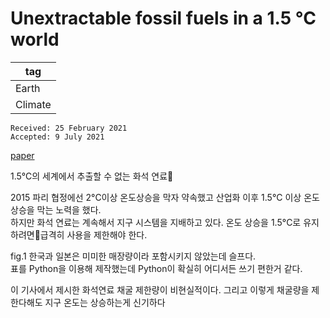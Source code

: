 # Unextractable fossil fuels in a 1.5 °C world

|tag|
|------|
|Earth|
|Climate|


```
Received: 25 February 2021
Accepted: 9 July 2021
```

[paper](https://www.nature.com/articles/s41586-021-03821-8.pdf)  

1.5°C의 세계에서 추출할 수 없는 화석 연료 

2015 파리 협정에선 2°C이상 온도상승을 막자 약속했고 산업화 이후 1.5°C 이상 온도상승을 막는 노력을 했다.  
하지만 화석 연료는 계속해서 지구 시스템을 지배하고 있다. 온도 상승을 1.5°C로 유지하려면급격히 사용을 제한해야 한다.  

fig.1 한국과 일본은 미미한 매장량이라 포함시키지 않았는데 슬프다.  
표를 Python을 이용해 제작했는데 Python이 확실히 어디서든 쓰기 편한거 같다.  


이 기사에서 제시한 화석연료 채굴 제한량이 비현실적이다. 그리고 이렇게 채굴량을 제한다해도 지구 온도는 상승하는게 신기하다